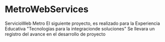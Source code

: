# MetroWebServices
ServicioWeb Metro
El siguiente proyecto, es realizado para la Experiencia Educativa "Tecnologias para la integracionde soluciones" 
Se llevara un registro del avance en el desarrollo de proyecto
